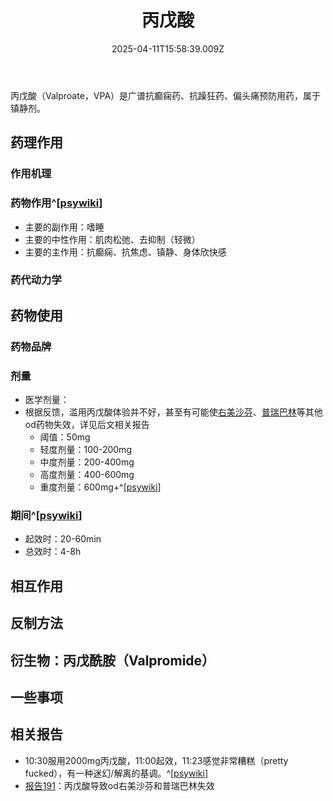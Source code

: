 ﻿---
title: 丙戊酸
description: 
published: true
date: 2025-04-11T15:58:39.009Z
tags: 
editor: markdown
dateCreated: 2025-04-11T15:58:34.573Z
---

丙戊酸（Valproate，VPA）是广谱抗癫痫药、抗躁狂药、偏头痛预防用药，属于镇静剂。
## 药理作用
### 作用机理
### 药物作用^[[psywiki](https://psychonautwiki.org/wiki/Talk:Valproate)]
- 主要的副作用：嗜睡
- 主要的中性作用：肌肉松弛、去抑制（轻微）
- 主要的主作用：抗癫痫、抗焦虑、镇静、身体欣快感
### 药代动力学
## 药物使用
### 药物品牌
### 剂量
- 医学剂量：
- 根据反馈，滥用丙戊酸体验并不好，甚至有可能使[右美沙芬](/drug/DXM)、[普瑞巴林](/drug/PR80)等其他od药物失效，详见后文相关报告
  - 阈值：50mg
  - 轻度剂量：100-200mg
  - 中度剂量：200-400mg
  - 高度剂量：400-600mg
  - 重度剂量：600mg+^[[psywiki](https://psychonautwiki.org/wiki/Talk:Valproate)]
### 期间^[[psywiki](https://psychonautwiki.org/wiki/Talk:Valproate)]
- 起效时：20-60min
- 总效时：4-8h
## 相互作用
## 反制方法
## 衍生物：丙戊酰胺（Valpromide）
## 一些事项
## 相关报告
- 10:30服用2000mg丙戊酸，11:00起效，11:23感觉非常糟糕（pretty fucked），有一种迷幻/解离的基调。^[[psywiki](https://psychonautwiki.org/wiki/Talk:Valproate)]
- [报告191](/report/RP191)：丙戊酸导致od右美沙芬和普瑞巴林失效
